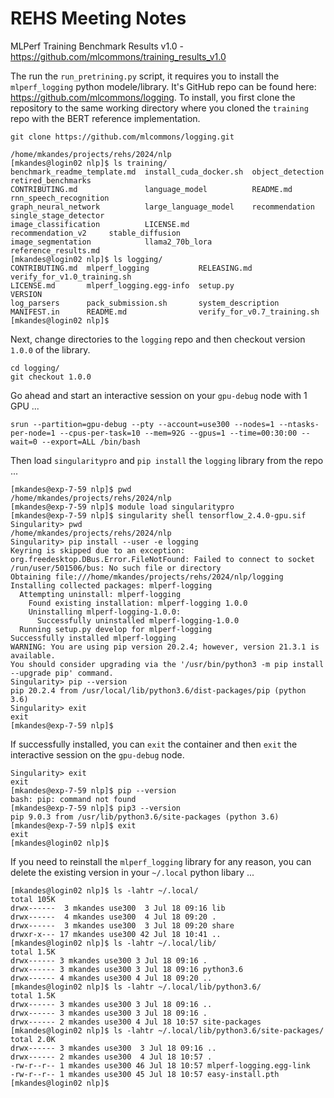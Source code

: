 # REHS Meeting Notes

MLPerf Training Benchmark Results v1.0 - https://github.com/mlcommons/training_results_v1.0

The run the `run_pretrining.py` script, it requires you to install the `mlperf_logging` python modele/library. It's GitHub repo can be found here: https://github.com/mlcommons/logging. To install, you first clone the repository to the same working directory where you cloned the `training` repo with the BERT reference implementation.

```
git clone https://github.com/mlcommons/logging.git
```

```
/home/mkandes/projects/rehs/2024/nlp
[mkandes@login02 nlp]$ ls training/
benchmark_readme_template.md  install_cuda_docker.sh  object_detection      retired_benchmarks
CONTRIBUTING.md               language_model          README.md             rnn_speech_recognition
graph_neural_network          large_language_model    recommendation        single_stage_detector
image_classification          LICENSE.md              recommendation_v2     stable_diffusion
image_segmentation            llama2_70b_lora         reference_results.md
[mkandes@login02 nlp]$ ls logging/
CONTRIBUTING.md  mlperf_logging           RELEASING.md                 verify_for_v1.0_training.sh
LICENSE.md       mlperf_logging.egg-info  setup.py                     VERSION
log_parsers      pack_submission.sh       system_description
MANIFEST.in      README.md                verify_for_v0.7_training.sh
[mkandes@login02 nlp]$
```
Next, change directories to the `logging` repo and then checkout version `1.0.0` of the library.

```
cd logging/
git checkout 1.0.0
```
Go ahead and start an interactive session on your `gpu-debug` node with 1 GPU ...

```
srun --partition=gpu-debug --pty --account=use300 --nodes=1 --ntasks-per-node=1 --cpus-per-task=10 --mem=92G --gpus=1 --time=00:30:00 --wait=0 --export=ALL /bin/bash
```
Then load `singularitypro` and `pip install` the `logging` library from the repo ...

```
[mkandes@exp-7-59 nlp]$ pwd
/home/mkandes/projects/rehs/2024/nlp
[mkandes@exp-7-59 nlp]$ module load singularitypro 
[mkandes@exp-7-59 nlp]$ singularity shell tensorflow_2.4.0-gpu.sif 
Singularity> pwd
/home/mkandes/projects/rehs/2024/nlp
Singularity> pip install --user -e logging
Keyring is skipped due to an exception: org.freedesktop.DBus.Error.FileNotFound: Failed to connect to socket /run/user/501506/bus: No such file or directory
Obtaining file:///home/mkandes/projects/rehs/2024/nlp/logging
Installing collected packages: mlperf-logging
  Attempting uninstall: mlperf-logging
    Found existing installation: mlperf-logging 1.0.0
    Uninstalling mlperf-logging-1.0.0:
      Successfully uninstalled mlperf-logging-1.0.0
  Running setup.py develop for mlperf-logging
Successfully installed mlperf-logging
WARNING: You are using pip version 20.2.4; however, version 21.3.1 is available.
You should consider upgrading via the '/usr/bin/python3 -m pip install --upgrade pip' command.
Singularity> pip --version
pip 20.2.4 from /usr/local/lib/python3.6/dist-packages/pip (python 3.6)
Singularity> exit
exit
[mkandes@exp-7-59 nlp]$
```

If successfully installed, you can `exit` the container and then `exit` the interactive session on the `gpu-debug` node. 

```
Singularity> exit
exit
[mkandes@exp-7-59 nlp]$ pip --version
bash: pip: command not found
[mkandes@exp-7-59 nlp]$ pip3 --version
pip 9.0.3 from /usr/lib/python3.6/site-packages (python 3.6)
[mkandes@exp-7-59 nlp]$ exit
exit
[mkandes@login02 nlp]$
```

If you need to reinstall the `mlperf_logging` library for any reason, you can delete the existing version in your `~/.local` python libary ...

```
[mkandes@login02 nlp]$ ls -lahtr ~/.local/
total 105K
drwx------  3 mkandes use300  3 Jul 18 09:16 lib
drwx------  4 mkandes use300  4 Jul 18 09:20 .
drwx------  3 mkandes use300  3 Jul 18 09:20 share
drwxr-x--- 17 mkandes use300 42 Jul 18 10:41 ..
[mkandes@login02 nlp]$ ls -lahtr ~/.local/lib/
total 1.5K
drwx------ 3 mkandes use300 3 Jul 18 09:16 .
drwx------ 3 mkandes use300 3 Jul 18 09:16 python3.6
drwx------ 4 mkandes use300 4 Jul 18 09:20 ..
[mkandes@login02 nlp]$ ls -lahtr ~/.local/lib/python3.6/
total 1.5K
drwx------ 3 mkandes use300 3 Jul 18 09:16 ..
drwx------ 3 mkandes use300 3 Jul 18 09:16 .
drwx------ 2 mkandes use300 4 Jul 18 10:57 site-packages
[mkandes@login02 nlp]$ ls -lahtr ~/.local/lib/python3.6/site-packages/
total 2.0K
drwx------ 3 mkandes use300  3 Jul 18 09:16 ..
drwx------ 2 mkandes use300  4 Jul 18 10:57 .
-rw-r--r-- 1 mkandes use300 46 Jul 18 10:57 mlperf-logging.egg-link
-rw-r--r-- 1 mkandes use300 45 Jul 18 10:57 easy-install.pth
[mkandes@login02 nlp]$
```
